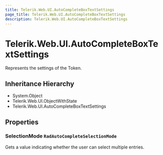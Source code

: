 ```yaml
---
title: Telerik.Web.UI.AutoCompleteBoxTextSettings
page_title: Telerik.Web.UI.AutoCompleteBoxTextSettings
description: Telerik.Web.UI.AutoCompleteBoxTextSettings
---
```


# Telerik.Web.UI.AutoCompleteBoxTextSettings

Represents the settings of the Token.

## Inheritance Hierarchy

* System.Object
* Telerik.Web.UI.ObjectWithState
* Telerik.Web.UI.AutoCompleteBoxTextSettings

## Properties

###  SelectionMode `RadAutoCompleteSelectionMode`

Gets a value indicating whether the user can select multiple entries.

